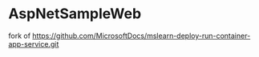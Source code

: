 # AspNetSampleWeb
fork of https://github.com/MicrosoftDocs/mslearn-deploy-run-container-app-service.git
